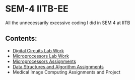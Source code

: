 # SEM-4 IITB-EE

All the unnecessarily excessive coding I did in SEM 4 at IITB

## Contents: 

* [Digital Circuits Lab Work](https://github.com/iamprasann/SEM-4---IITB-EE/tree/main/EE214)
* [Microprocessors Lab Work](https://github.com/iamprasann/SEM-4---IITB-EE/tree/main/EE337)
* [Microprocessors Assignments](https://github.com/iamprasann/SEM-4---IITB-EE/tree/main/EE309)
* [Data Structures and Algorithm Assignments](https://github.com/iamprasann/SEM-4---IITB-EE/tree/main/CS213M)
* Medical Image Computing Assignments and Project
